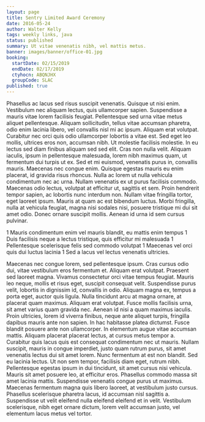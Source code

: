 ```yaml
---
layout: page
title: Sentry Limited Award Ceremony
date: 2016-05-24
author: Walter Kelly
tags: weekly links, java
status: published
summary: Ut vitae venenatis nibh, vel mattis metus.
banner: images/banner/office-01.jpg
booking:
  startDate: 02/15/2019
  endDate: 02/17/2019
  ctyhocn: ABQNJHX
  groupCode: SLAC
published: true
---
```

Phasellus ac lacus sed risus suscipit venenatis. Quisque ut nisi enim. Vestibulum nec aliquam lectus, quis ullamcorper sapien. Suspendisse a mauris vitae lorem facilisis feugiat. Pellentesque sed urna vitae metus aliquet pellentesque. Aliquam sollicitudin, tellus vitae accumsan pharetra, odio enim lacinia libero, vel convallis nisl mi ac ipsum. Aliquam erat volutpat. Curabitur nec orci quis odio ullamcorper lobortis a vitae est. Sed eget leo mollis, ultrices eros non, accumsan nibh. Ut molestie facilisis molestie. In eu lectus sed diam finibus aliquam sed sed elit. Cras non nulla velit. Aliquam iaculis, ipsum in pellentesque malesuada, lorem nibh maximus quam, ut fermentum dui turpis ut ex. Sed et mi euismod, venenatis purus in, convallis mauris. Maecenas nec congue enim.
Quisque egestas mauris eu enim placerat, id gravida risus rhoncus. Nulla ac lorem ut nulla vehicula condimentum nec ac urna. Nullam venenatis ex ut purus facilisis commodo. Maecenas odio lectus, volutpat at efficitur ut, sagittis et sem. Proin hendrerit tempor sapien, ac lobortis nunc interdum non. Nullam vitae fringilla tortor, eget laoreet ipsum. Mauris at quam ac est bibendum luctus. Morbi fringilla, nulla at vehicula feugiat, magna nisi sodales nisi, posuere tristique mi dui sit amet odio. Donec ornare suscipit mollis. Aenean id urna id sem cursus pulvinar.

1 Mauris condimentum enim vel mauris blandit, eu mattis enim tempus
1 Duis facilisis neque a lectus tristique, quis efficitur mi malesuada
1 Pellentesque scelerisque felis sed commodo volutpat
1 Maecenas vel orci quis dui luctus lacinia
1 Sed a lacus vel lectus venenatis ultricies.

Maecenas nec congue lorem, sed pellentesque ipsum. Cras cursus odio dui, vitae vestibulum eros fermentum et. Aliquam erat volutpat. Praesent sed laoreet magna. Vivamus consectetur orci vitae tempus feugiat. Mauris leo neque, mollis et risus eget, suscipit consequat velit. Suspendisse purus velit, lobortis in dignissim id, convallis in odio. Aliquam magna ex, tempus a porta eget, auctor quis ligula. Nulla tincidunt arcu at magna ornare, at placerat quam maximus. Aliquam erat volutpat. Fusce mollis facilisis urna, sit amet varius quam gravida nec. Aenean id nisi a quam maximus iaculis. Proin ultricies, lorem id viverra finibus, neque ante aliquet turpis, fringilla dapibus mauris ante non sapien. In hac habitasse platea dictumst. Fusce blandit posuere ante non ullamcorper.
In elementum augue vitae accumsan mattis. Aliquam placerat placerat lectus, at cursus metus tempor a. Curabitur quis lacus quis est consequat condimentum nec ut mauris. Nullam suscipit, mauris in congue imperdiet, justo quam rutrum purus, sit amet venenatis lectus dui sit amet lorem. Nunc fermentum at est non blandit. Sed eu lacinia lectus. Ut non sem tempor, facilisis diam eget, rutrum nibh. Pellentesque egestas ipsum in dui tincidunt, sit amet cursus nisi vehicula. Mauris sit amet posuere leo, at efficitur eros. Phasellus commodo massa sit amet lacinia mattis. Suspendisse venenatis congue purus ut maximus. Maecenas fermentum magna quis libero laoreet, at vestibulum justo cursus. Phasellus scelerisque pharetra lacus, id accumsan nisl sagittis a. Suspendisse ut velit eleifend nulla eleifend eleifend et in velit. Vestibulum scelerisque, nibh eget ornare dictum, lorem velit accumsan justo, vel elementum lacus metus vel tortor.
